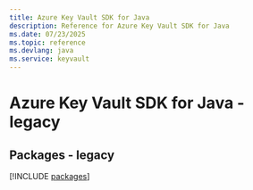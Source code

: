 ```yaml
---
title: Azure Key Vault SDK for Java
description: Reference for Azure Key Vault SDK for Java
ms.date: 07/23/2025
ms.topic: reference
ms.devlang: java
ms.service: keyvault
---
```

# Azure Key Vault SDK for Java - legacy
## Packages - legacy
[!INCLUDE [packages](key-vault-index.md)]